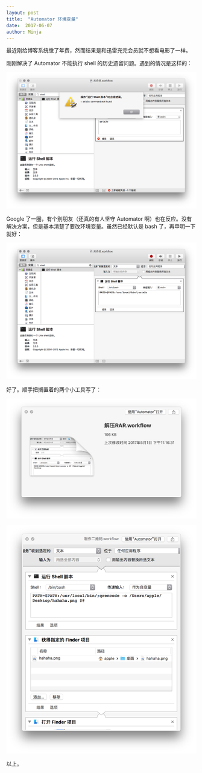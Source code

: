 ```yaml
---
layout: post
title:  "Automator 环境变量"
date:  2017-06-07
author: Minja
---
```


最近刚给博客系统缴了年费，然而结果是和迅雷充完会员就不想看电影了一样。

刚刚解决了 Automator 不能执行 shell 的历史遗留问题。遇到的情况是这样的：

![title](https://raw.githubusercontent.com/BlackwinMin/blackwinmin.github.io/master/lib/2017-06-07-Automator-环境变量/590753df69cf1.png)

Google 了一圈，有个别朋友（还真的有人坚守 Automator 啊）也在反应。没有解决方案，但是基本清楚了要改环境变量。虽然已经默认是 bash 了，再申明一下就好：

![title](https://raw.githubusercontent.com/BlackwinMin/blackwinmin.github.io/master/lib/2017-06-07-Automator-环境变量/59075479ad8fb.png)

好了。顺手把搁置着的两个小工具写了：

![title](https://raw.githubusercontent.com/BlackwinMin/blackwinmin.github.io/master/lib/2017-06-07-Automator-环境变量/590753c2408e6.png)

![title](https://raw.githubusercontent.com/BlackwinMin/blackwinmin.github.io/master/lib/2017-06-07-Automator-环境变量/590754c4c66bd.png)

以上。
